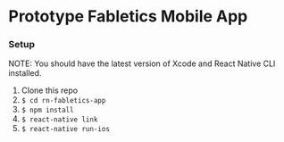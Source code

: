 # Prototype Fabletics Mobile App
### Setup
NOTE: You should have the latest version of Xcode and React Native CLI installed.
1. Clone this repo
2. `$ cd rn-fabletics-app`
3. `$ npm install`
4. `$ react-native link`
5. `$ react-native run-ios`